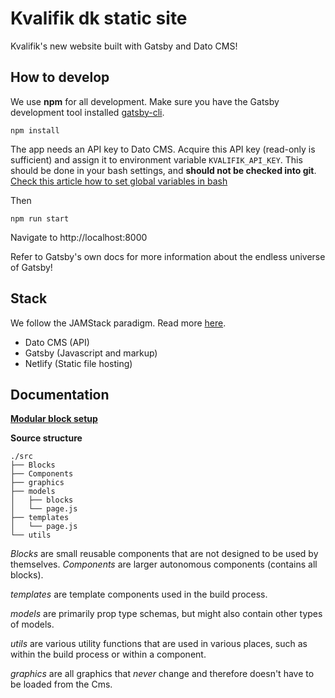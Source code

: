 # Kvalifik dk static site

Kvalifik's new website built with Gatsby and Dato CMS!

## How to develop

We use **npm** for all development. Make sure you have the Gatsby development tool installed [gatsby-cli](https://www.npmjs.com/package/gatsby-cli).

`npm install`

The app needs an API key to Dato CMS. Acquire this API key (read-only is sufficient) and assign it to environment variable `KVALIFIK_API_KEY`. This should be done in your bash settings, and **should not be checked into git**.
[Check this article how to set global variables in bash](https://medium.com/@himanshuagarwal1395/setting-up-environment-variables-in-macos-sierra-f5978369b255)

Then

`npm run start`

Navigate to http://localhost:8000

Refer to Gatsby's own docs for more information about the endless universe of Gatsby!

## Stack

We follow the JAMStack paradigm. Read more [here](https://jamstack.org/).

* Dato CMS (API)
* Gatsby (Javascript and markup)
* Netlify (Static file hosting)

## Documentation

[**Modular block setup**](https://github.com/Kvalifik/kvalifik/wiki/Modular-setup)

**Source structure**

```
./src
├── Blocks
├── Components
├── graphics
├── models
│   ├── blocks
│   └── page.js
├── templates
│   └── page.js
└── utils
```

*Blocks* are small reusable components that are not designed to be used by themselves. *Components* are larger autonomous components (contains all blocks).

*templates* are template components used in the build process.

*models* are primarily prop type schemas, but might also contain other types of models.

*utils* are various utility functions that are used in various places, such as within the build process or within a component.

*graphics* are all graphics that *never* change and therefore doesn't have to be loaded from the Cms.
